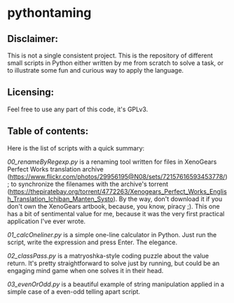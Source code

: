 # pythontaming

## Disclaimer:
This is not a single consistent project.
This is the repository of different small scripts in Python either written by me from scratch to solve a task, or to illustrate some fun and curious way to apply the language.

## Licensing:
Feel free to use any part of this code, it's GPLv3.

## Table of contents:
Here is the list of scripts with a quick summary:

*00_renameByRegexp.py* is a renaming tool written for files in XenoGears Perfect Works translation archive (https://www.flickr.com/photos/29956195@N08/sets/72157616593453778/); to synchronize the filenames with the archive's torrent (https://thepiratebay.org/torrent/4772263/Xenogears_Perfect_Works_English_Translation_Ichiban_Manten_Systo). By the way, don't download it if you don't own the XenoGears artbook, because, you know, piracy ;). This one has a bit of sentimental value for me, because it was the very first practical application I've ever wrote.

*01_calcOneliner.py* is a simple one-line calculator in Python. Just run the script, write the expression and press Enter. The elegance.

*02_classPass.py* is a matryoshka-style coding puzzle about the value return. It's pretty straightforward to solve just by running, but could be an engaging mind game when one solves it in their head.

*03_evenOrOdd.py* is a beautiful example of string manipulation applied in a simple case of a even-odd telling apart script.